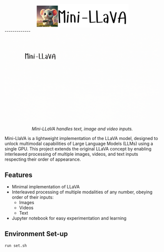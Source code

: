 <!-- <div style="display: flex; align-items: center; margin-bottom: 20px;"> -->
<div align="center">
  <img src="data/title.png" width="300" alt="llava">
</div>
-------------
<div align="center">
  <img src="data/mini-llava-visual.gif" width="800" alt="Mini-LLaVA Demo">
  <p><em>Mini-LLaVA handles text, image and video inputs.</em></p>
</div>


Mini-LlaVA is a lightweight implementation of the LLaVA model, designed to unlock multimodal capabilities of Large Language Models (LLMs) using a single GPU. This project extends the original LLaVA concept by enabling interleaved processing of multiple images, videos, and text inputs respecting their order of appearance.

## Features

- Minimal implementation of LLaVA
- Interleaved processing of multiple modalities of any number, obeying order of their inputs:
  - Images
  - Videos
  - Text
- Jupyter notebook for easy experimentation and learning

## Environment Set-up
```shell
run set.sh
```
